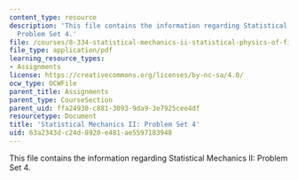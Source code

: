 ```yaml
---
content_type: resource
description: 'This file contains the information regarding Statistical Mechanics II:
  Problem Set 4.'
file: /courses/8-334-statistical-mechanics-ii-statistical-physics-of-fields-spring-2014/63a2343dc24d8920e481ae5597183948_MIT8_334S14_pset4.pdf
file_type: application/pdf
learning_resource_types:
- Assignments
license: https://creativecommons.org/licenses/by-nc-sa/4.0/
ocw_type: OCWFile
parent_title: Assignments
parent_type: CourseSection
parent_uid: ffa24938-c881-3093-9da9-3e7925cee4df
resourcetype: Document
title: 'Statistical Mechanics II: Problem Set 4'
uid: 63a2343d-c24d-8920-e481-ae5597183948
---
```

This file contains the information regarding Statistical Mechanics II: Problem Set 4.